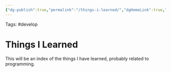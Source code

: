 ```yaml
---
{"dg-publish":true,"permalink":"/things-i-learned/","dgHomeLink":true,"dgPassFrontmatter":false,"dgShowBacklinks":false,"dgShowLocalGraph":false,"dgShowInlineTitle":false}
---
```


Tags: #develop

# Things I Learned

This will be an index of the things I have learned, probably related to programming.